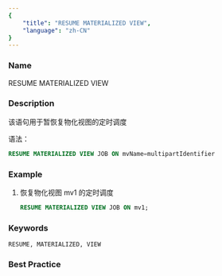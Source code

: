 ```yaml
---
{
    "title": "RESUME MATERIALIZED VIEW",
    "language": "zh-CN"
}
---
```


<!--
Licensed to the Apache Software Foundation (ASF) under one
or more contributor license agreements.  See the NOTICE file
distributed with this work for additional information
regarding copyright ownership.  The ASF licenses this file
to you under the Apache License, Version 2.0 (the
"License"); you may not use this file except in compliance
with the License.  You may obtain a copy of the License at

  http://www.apache.org/licenses/LICENSE-2.0

Unless required by applicable law or agreed to in writing,
software distributed under the License is distributed on an
"AS IS" BASIS, WITHOUT WARRANTIES OR CONDITIONS OF ANY
KIND, either express or implied.  See the License for the
specific language governing permissions and limitations
under the License.
-->



### Name

RESUME MATERIALIZED VIEW

### Description

该语句用于暂恢复物化视图的定时调度

语法：

```sql
RESUME MATERIALIZED VIEW JOB ON mvName=multipartIdentifier
```

### Example

1. 恢复物化视图 mv1 的定时调度

    ```sql
    RESUME MATERIALIZED VIEW JOB ON mv1;
    ```
   
### Keywords

    RESUME, MATERIALIZED, VIEW

### Best Practice

